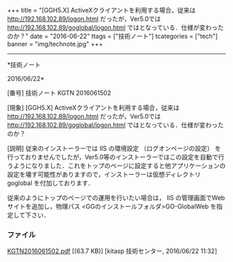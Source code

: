 ﻿+++
title = "[GGH5.X] ActiveXクライアントを利用する場合，従来は http://192.168.102.89/logon.html だったが，Ver5.0では http://192.168.102.89/goglobal/logon.html ではとなっている．仕様が変わったのか？"
date = "2016-06-22"
ttags = ["技術ノート"]
tcategories = ["tech"]
banner = "img/technote.jpg"
+++

-----------------------------------------------------------------------------------------------------------------------------

*技術ノート

2016/06/22*


[番号]
技術ノート KGTN 2016061502

[現象]
[GGH5.X] ActiveXクライアントを利用する場合，従来は
<http://192.168.102.89/logon.html> だったが，Ver5.0では
<http://192.168.102.89/goglobal/logon.html>
ではとなっている．仕様が変わったのか？

[説明]
従来のインストーラーでは IIS の環境設定 （ログオンページの設定）
を行っておりませんでしたが，Ver5.0等のインストーラーではこの設定を自動で行うようになりました．これをトップのページに設定すると他アプリケーションの設定を壊す可能性がありますので，インストーラーは仮想ディレクトリ
goglobal を付加しております．

従来のようにトップのページでの運用を行いたい場合は， IIS
の管理画面でWebサイトを追加し，物理パス
<GGのインストールフォルダ>GO-GlobalWeb を指定して下さい．


### ファイル

 
 


[KGTN2016061502.pdf](http://techreport.kitasp.net/attachments/download/2697/KGTN2016061502.pdf)
 [(63.7 KB)] [kitasp 技術センター, 2016/06/22
11:32]


 


 

